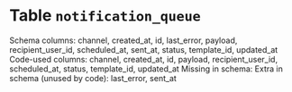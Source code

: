 ﻿# Table `notification_queue`
Schema columns: channel, created_at, id, last_error, payload, recipient_user_id, scheduled_at, sent_at, status, template_id, updated_at
Code-used columns: channel, created_at, id, payload, recipient_user_id, scheduled_at, status, template_id, updated_at
Missing in schema: 
Extra in schema (unused by code): last_error, sent_at
